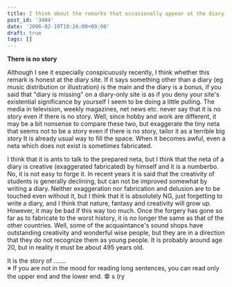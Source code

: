 ```yaml
---
title: I think about the remarks that occasionally appear at the diary site
post_id: '3404'
date: '2006-02-19T10:26:00+09:00'
draft: true
tags: []
---
```


**There is no story**

Although I see it especially conspicuously recently, I think whether this remark is honest at the diary site. If it says something other than a diary (eg music distribution or illustration) is the main and the diary is a bonus, if you said that "diary is missing" on a diary-only site is as if you deny your site's existential significance by yourself I seem to be doing a little pulling. The media in television, weekly magazines, net news etc. never say that it is no story even if there is no story. Well, since hobby and work are different, it may be a bit nonsense to compare these two, but exaggerate the tiny neta that seems not to be a story even if there is no story, tailor it as a terrible big story It is already usual way to fill the space. When it becomes awful, even a neta which does not exist is sometimes fabricated.

I think that it is ants to talk to the prepared neta, but I think that the neta of a diary is creative (exaggerated fabricated) by himself and it is a numberbo. No, it is not easy to forge it. In recent years it is said that the creativity of students is generally declining, but can not be improved somewhat by writing a diary. Neither exaggeration nor fabrication and delusion are to be touched even without it, but I think that it is absolutely NG, just forgetting to write a diary, and I think that nature, fantasy and creativity will grow up. However, it may be bad if this way too much. Once the forgery has gone so far as to fabricate to the worst history, it is no longer the same as that of the other countries. Well, some of the acquaintance's sound shops have outstanding creativity and wonderful wise people, but they are in a direction that they do not recognize them as young people. It is probably around age 20, but in reality it must be about 495 years old.

It is the story of .......  
※ If you are not in the mood for reading long sentences, you can read only the upper end and the lower end. 幸 s (ry
